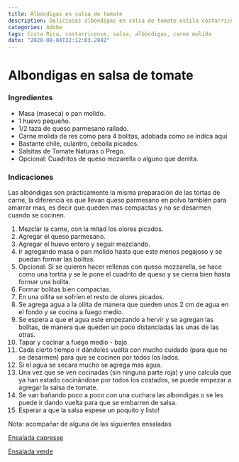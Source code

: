 ```yaml
---
title: Albóndigas en salsa de tomate
description: Deliciosas albóndigas en salsa de tomate estilo costarricense
categories: Adobe
tags: Costa Rica, costarricense, salsa, albóndigas, carne molida
date: "2020-08-04T22:12:03.284Z"
---
```


# Albondigas en salsa de tomate

### Ingredientes

- Masa (maseca) o pan molido.
- 1 huevo pequeño.
- 1/2 taza de queso parmesano rallado.
- Carne molida de res como para 4 bolitas, adobada como se indica aquí
- Bastante chile, culantro, cebolla picados.
- Salsitas de Tomate Naturas o Prego.
- Opcional: Cuadritos de queso mozarella o alguno que derrita.

### Indicaciones

Las albóndigas son prácticamente la misma preparación de las tortas de carne, la diferencia es que llevan queso parmesano en polvo también para amarrar mas, es decir que queden mas compactas y no se desarmen cuando se cocinen.

1. Mezclar la carne, con la mitad los olores picados.
2. Agregar el queso parmesano.
3. Agregar el huevo entero y seguir mezclando.
4. Ir agregando masa o pan molido hasta que este menos pegajoso y se puedan formar las bolitas.
5. Opcional: Si se quieren hacer rellenas con queso mozzarella,  se hace como una tortita y se le pone el cuadrito de queso y se cierra bien hasta formar una bolita.
6. Formar bolitas bien compactas.
7. En una ollita se sofríen el resto de olores picados.
8. Se agrega agua a la ollita de manera que queden unos 2 cm de agua en el fondo y se cocina a fuego medio.
9. Se espera a que el agua este empezando a hervir y se agregan las bolitas, de manera que queden un poco distanciadas las unas de las otras.
10. Tapar y cocinar a fuego medio - bajo.
11. Cada cierto tiempo ir dándoles vuelta con mucho cuidado (para que no se desarmen) para que se cocinen por todos los lados.
12. Si el agua se secara mucho se agrega mas agua.
13. Una vez que se ven cocinadas (sin ninguna parte roja) y uno calcula que ya han estado cocinándose por todos los costados, se puede empezar a agregar la salsa de tomate.
14. Se van bañando poco a poco con una cuchara las albondigas o se les puede ir dando vuelta para que se embarren de salsa.
15. Esperar a que la salsa espese un poquito y listo!

Nota: acompañar de alguna de las siguientes ensaladas

[Ensalada capresse](https://www.notion.so/Ensalada-capresse-070946ddd59e46e3b7a5d7e86285b351)

[Ensalada verde](https://www.notion.so/Ensalada-verde-b74d28ddcd2544aca595a8a00c068ee4)

